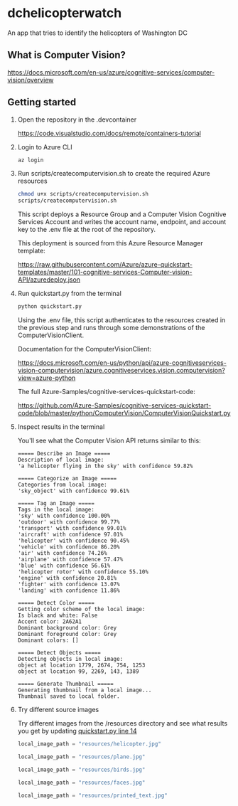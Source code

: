 # dchelicopterwatch

An app that tries to identify the helicopters of Washington DC

## What is Computer Vision?

<https://docs.microsoft.com/en-us/azure/cognitive-services/computer-vision/overview>

## Getting started

1. Open the repository in the .devcontainer

    <https://code.visualstudio.com/docs/remote/containers-tutorial>

1. Login to Azure CLI

    ```bash
    az login
    ```

1. Run scripts/createcomputervision.sh to create the required Azure resources

    ```bash
    chmod u+x scripts/createcomputervision.sh
    scripts/createcomputervision.sh
    ```

    This script deploys a Resource Group and a Computer Vision Cognitive Services Account and writes the account name, endpoint, and account key to the .env file at the root of the repository.

    This deployment is sourced from this Azure Resource Manager template:

    <https://raw.githubusercontent.com/Azure/azure-quickstart-templates/master/101-cognitive-services-Computer-vision-API/azuredeploy.json>

1. Run quickstart.py from the terminal

    ```python
    python quickstart.py
    ```

    Using the .env file, this script authenticates to the resources created in the previous step and runs through some demonstrations of the ComputerVisionClient.

    Documentation for the ComputerVisionClient:

    <https://docs.microsoft.com/en-us/python/api/azure-cognitiveservices-vision-computervision/azure.cognitiveservices.vision.computervision?view=azure-python>

    The full Azure-Samples/cognitive-services-quickstart-code:

    <https://github.com/Azure-Samples/cognitive-services-quickstart-code/blob/master/python/ComputerVision/ComputerVisionQuickstart.py>

1. Inspect results in the terminal

    You'll see what the Computer Vision API returns similar to this:

    ```plaintext
    ===== Describe an Image =====
    Description of local image: 
    'a helicopter flying in the sky' with confidence 59.82%

    ===== Categorize an Image =====
    Categories from local image: 
    'sky_object' with confidence 99.61%

    ===== Tag an Image =====
    Tags in the local image: 
    'sky' with confidence 100.00%
    'outdoor' with confidence 99.77%
    'transport' with confidence 99.01%
    'aircraft' with confidence 97.01%
    'helicopter' with confidence 90.45%
    'vehicle' with confidence 86.20%
    'air' with confidence 74.26%
    'airplane' with confidence 57.47%
    'blue' with confidence 56.61%
    'helicopter rotor' with confidence 55.10%
    'engine' with confidence 20.81%
    'fighter' with confidence 13.07%
    'landing' with confidence 11.86%

    ===== Detect Color =====
    Getting color scheme of the local image: 
    Is black and white: False
    Accent color: 2A62A1
    Dominant background color: Grey
    Dominant foreground color: Grey
    Dominant colors: []

    ===== Detect Objects =====
    Detecting objects in local image:
    object at location 1779, 2674, 754, 1253
    object at location 99, 2269, 143, 1389

    ===== Generate Thumbnail =====
    Generating thumbnail from a local image...
    Thumbnail saved to local folder.
    ```

1. Try different source images

    Try different images from the /resources directory and see what results you get by updating [quickstart.py line 14](quickstart.py)

    ```python
    local_image_path = "resources/helicopter.jpg"
    ```

    ```python
    local_image_path = "resources/plane.jpg"
    ```

    ```python
    local_image_path = "resources/birds.jpg"
    ```

    ```python
    local_image_path = "resources/faces.jpg"
    ```

    ```python
    local_image_path = "resources/printed_text.jpg"
    ```
